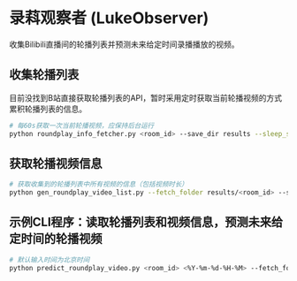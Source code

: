 # 录萪观察者 (LukeObserver)

收集Bilibili直播间的轮播列表并预测未来给定时间录播播放的视频。

## 收集轮播列表

目前没找到B站直接获取轮播列表的API，暂时采用定时获取当前轮播视频的方式累积轮播列表的信息。

```bash
# 每60s获取一次当前轮播视频，应保持后台运行
python roundplay_info_fetcher.py <room_id> --save_dir results --sleep_sec 60
```

## 获取轮播视频信息

```bash
# 获取收集到的轮播列表中所有视频的信息（包括视频时长）
python gen_roundplay_video_list.py --fetch_folder results/<room_id> --sleep_sec 2
```

## 示例CLI程序：读取轮播列表和视频信息，预测未来给定时间的轮播视频

```bash
# 默认输入时间为北京时间
python predict_roundplay_video.py <room_id> <%Y-%m-%d-%H-%M> --fetch_folder results/<room_id>
```
